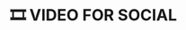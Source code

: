 ---
title: 🎞 VIDEO FOR SOCIAL
category: Video-editor
description: FireClip is a web application that allows you to create and edit highlights videos from live or recent programming, allowing content creators to publish and distribute content either on social media or their own video platforms.
client: Convergente SPA
platform: TV
agency: NED
role: VIDEO EDITOR
problem: The tool had an inefficient interface and was limited to only basic editing functions.
goal: Create different stages of product development by gradually adding new features. The design was created to be used as a basis for the development of the next 3 years of the software.

logourl: /assets/img/logo/tm-logo.png
featureimg: /assets/img/2020/tm/cover.png
folderurl: /assets/img/pro/tm
# 	- https://www.facebook.com/watch/?v=564315950781361&t=0
# 	- https://www.facebook.com/watch/?v=1261434754048903&t=0
# 	- https://www.facebook.com/watch/?v=1540706666068335&t=1
demolink: https://www.facebook.com/116113605078452/videos/564315950781361
facebookId:
  -
    video: "1540706666068335"
  -
    video: "1261434754048903"
  -
    video: "564315950781361"
---